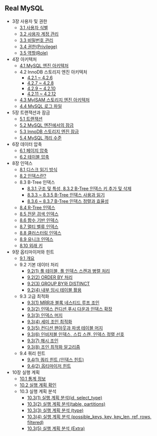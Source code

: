 ## Real MySQL

- 3장 사용자 및 권한
  - [3.1 사용자 식별](03-user&account/3.1-user-identification.md)
  - [3.2 사용자 계정 관리](03-user&account/3.2-user-account-management.md)
  - [3.3 비밀번호 관리](03-user&account/3.3-password-management.md)
  - [3.4 권한(Privilege)](03-user&account/3.4-privilege.md)
  - [3.5 역할(Role)](03-user&account/3.5-role.md)
- 4장 아키텍처
  - [4.1 MySQL 엔진 아키텍처](04-architecture/4.1-mysql-engine-architecture.md)
  - 4.2 InnoDB 스토리지 엔진 아키텍처
    - [4.2.1 ~ 4.2.6](04-architecture/4.2-1-innodb-storage-engine.md)
    - [4.2.7 ~ 4.2.8](04-architecture/4.2-2-innodb-buffer-pool.md)
    - [4.2.9 ~ 4.2.10](04-architecture/4.2-3-undo-log-and-change-buffer.md)
    - [4.2.11 ~ 4.2.12](04-architecture/4.2-4-redo-log&log-buffer&adaptive-hash-index.md)
  - [4.3 MyISAM 스토리지 엔진 아키텍처](04-architecture/4.3-myisam-storage-engine.md)
  - [4.4 MySQL 로그 파일](04-architecture/4.4-mysql-log-file.md)
- 5장 트랜잭션과 잠금
  - [5.1 트랜잭션](05-transaction&lock/5.1-transaction.md)
  - [5.2 MySQL 엔진에서의 잠금](05-transaction&lock/5.2-mysql-engine-lock.md)
  - [5.3 InnoDB 스토리지 엔진 잠금](05-transaction&lock/5.3-innodb-storage-engine-lock.md)
  - [5.4 MySQL 격리 수준](05-transaction&lock/5.4-mysql-isolate-level.md)
- 6장 데이터 압축
  - [6.1 페이지 압축](06-data-compression/6.1-page-compression.md)
  - [6.2 테이블 압축](06-data-compression/6.2-table-compression.md)
- 8장 인덱스
  - [8.1 디스크 읽기 방식](08-index/8.1-disk-read.md)
  - [8.2 인덱스란?](08-index/8.2-index.md)
  - 8.3 B-Tree 인덱스
    - [8.3.1 구조 및 특성, 8.3.2 B-Tree 인덱스 키 추가 및 삭제](08-index/8.3-1-b-tree-index.md)
    - [8.3.3 ~ 8.3.5 B-Tree 인덱스 사용과 읽기](08-index/8.3-2-b-tree-index-usage&read.md)
    - [8.3.6 ~ 8.3.7 B-Tree 인덱스 정렬과 효율성](08-index/8.3-3-b-tree-index-sort&efficiency.md)
  - [8.4 R-Tree 인덱스](08-index/8.4-r-tree-index.md)
  - [8.5 전문 검색 인덱스](08-index/8.5-fulltext-search.md)
  - [8.6 함수 기반 인덱스](08-index/8.6-function-based-index.md)
  - [8.7 멀티 벨류 인덱스](08-index/8.7-multi-value-index.md)
  - [8.8 클러스터링 인덱스](08-index/8.8-clustering-index.md)
  - [8.9 유니크 인덱스](08-index/8.9-unique-index.md)
  - [8.10 외래 키](08-index/8.10-foreign-key.md)
- 9장 옵티마이저와 힌트
  - [9.1 개요](09-optimizer&hint/9.1-intro.md)
  - 9.2 기본 데이터 처리
    - [9.2(1) 풀 테이블, 풀 인덱스 스캔과 병렬 처리](09-optimizer&hint/9.2-1-full-table-scan&full-index-scan&parallel.md)
    - [9.2(2) ORDER BY 처리](09-optimizer&hint/9.2-2-orderby.md)
    - [9.2(3) GROUP BY와 DISTINCT](09-optimizer&hint/9.2-3-groupby&distinct.md)
    - [9.2(4) 내부 임시 테이블 활용](09-optimizer&hint/9.2-4-temporary-table.md)
  - 9.3 고급 최적화
    - [9.3(1) MRR과 블록 네스티드 루프 조인](09-optimizer&hint/9.3-1-mrr&block_nested_loop_join.md)
    - [9.3(2) 인덱스 컨디션 푸시 다운과 인덱스 확장](09-optimizer&hint/9.3-2-index_conditioin_push_down&index_extensions.md)
    - [9.3(3) 인덱스 머지](09-optimizer&hint/9.3-3-index-merge.md)
    - [9.3(4) 세미 조인 최적화](09-optimizer&hint/9.3-4-semijoin.md)
    - [9.3(5) 컨디션 팬아웃과 파생 테이블 머지](09-optimizer&hint/9.3-5-condition_fanout&derived_table_merge.md)
    - [9.3(6) 인비저블 인덱스, 스킵 스캔, 인덱스 정렬 선호](09-optimizer&hint/9.3-6-invisibble_index&skip_scan.md)
    - [9.3(7) 해시 조인](09-optimizer&hint/9.3-7-hash_join.md)
    - [9.3(8) 조인 최적화 알고리즘](09-optimizer&hint/9.3-8-join-optimize-algorithm.md)
  - 9.4 쿼리 힌트
    - [9.4(1) 쿼리 힌트 (인덱스 힌트)](09-optimizer&hint/9.4-1-index_hint.md)
    - [9.4(2) 옵티마이저 힌트](09-optimizer&hint/9.4-2-optimizer_hint.md)
- 10장 실행 계획
  - [10.1 통계 정보](10-explain-plan/10.1-stat_information.md) 
  - [10.2 실행 계획 확인](10-explain-plan/10.2-explain_plain_check.md) 
  - 10.3 실행 계획 분석
    - [10.3(1) 실행 계획 분석(id, select_type)](10-explain-plan/10.3-1-id&select_type.md)
    - [10.3(2) 실행 계획 분석(table, partitions)](10-explain-plan/10.3-2-table&partitions.md)
    - [10.3(3) 실행 계획 분석 (type)](10-explain-plan/10.3-3-type.md)
    - [10.3(4) 실행 계획 분석 (possible_keys, key, key_len, ref, rows, filtered)](10-explain-plan/10.3-4-possible_keys&key&key_len&ref&rows,&filtered.md)
    - [10.3(5) 실행 계획 분석 (Extra)](10-explain-plan/10.3-5-extra.md)
